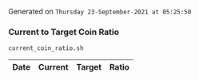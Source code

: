 Generated on `Thursday 23-September-2021 at 05:25:50`

### Current to Target Coin Ratio
`current_coin_ratio.sh`

Date|Current|Target|Ratio
---|---|---|---
